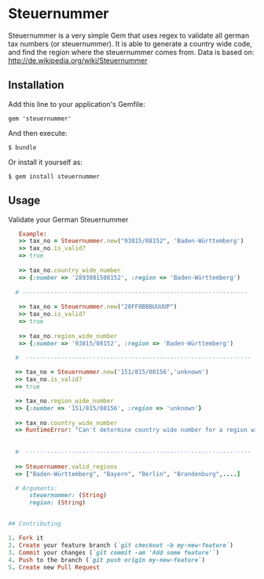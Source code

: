 # Steuernummer

Steuernummer is a very simple Gem that uses regex to validate all german tax numbers (or steuernummer).
It is able to generate a country wide code, and find the region where the steuernummer comes from.
Data is based on: http://de.wikipedia.org/wiki/Steuernummer


## Installation

Add this line to your application's Gemfile:

    gem 'steuernummer'

And then execute:

    $ bundle

Or install it yourself as:

    $ gem install steuernummer

## Usage

  Validate your German Steuernummer

``` ruby
   Example:
   >> tax_no = Steuernummer.new("93815/08152", 'Baden-Württemberg')
   >> tax_no.is_valid?
   => true
  
   >> tax_no.country_wide_number
   => {:number => '2893081508152', :region => 'Baden-Württemberg')
  
  # ----------------------------------------------------------------
  
   >> tax_no = Steuernummer.new("28FF0BBBUUUUP")
   >> tax_no.is_valid?
   => true
  
   >> tax_no.region_wide_number
   => {:number => '93815/08152', :region => 'Baden-Württemberg')
  
  #  ----------------------------------------------------------------

  >> tax_no = Steuernummer.new('151/815/08156','unknown')
  >> tax_no.is_valid?
  => true

  >> tax_no.region_wide_number
  => {:number => '151/815/08156', :region => 'unknown'}
 
  >> tax_no.country_wide_number
  => RuntimeError: "Can't determine country wide number for a region wide number without knowing the region...."
  
  
  #  ----------------------------------------------------------------
 
  >> Steuernummer.valid_regions
  => ["Baden-Württemberg", "Bayern", "Berlin", "Brandenburg",....]

  # Arguments:
      steuernummer: (String)
      region: (String)


## Contributing

1. Fork it
2. Create your feature branch (`git checkout -b my-new-feature`)
3. Commit your changes (`git commit -am 'Add some feature'`)
4. Push to the branch (`git push origin my-new-feature`)
5. Create new Pull Request

